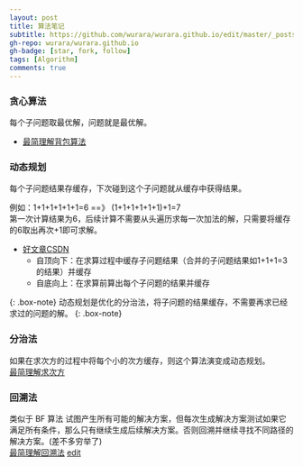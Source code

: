 ```yaml
---
layout: post
title: 算法笔记
subtitle: https://github.com/wurara/wurara.github.io/edit/master/_posts/2022-12-30-Algorithm.md
gh-repo: wurara/wurara.github.io
gh-badge: [star, fork, follow]
tags: [Algorithm]
comments: true
---
```


### 贪心算法  
  每个子问题取最优解，问题就是最优解。
  - [最简理解背包算法](https://github.com/trekhleb/javascript-algorithms/tree/master/src/algorithms/sets/knapsack-problem)
  
### 动态规划  
  每个子问题结果存缓存，下次碰到这个子问题就从缓存中获得结果。 
  
  例如：1+1+1+1+1+1=6 ==》 (1+1+1+1+1+1)+1=7  
  第一次计算结果为6，后续计算不需要从头遍历求每一次加法的解，只需要将缓存的6取出再次+1即可求解。
  
  - [好文章CSDN](https://blog.csdn.net/u013309870/article/details/75193592)
    - 自顶向下：在求算过程中缓存子问题结果（合并的子问题结果如1+1+1=3的结果）并缓存
    - 自底向上：在求算前算出每个子问题的结果并缓存
 
{: .box-note} 
动态规划是优化的分治法，将子问题的结果缓存，不需要再求已经求过的问题的解。
{: .box-note} 
 
### 分治法  
  如果在求次方的过程中将每个小的次方缓存，则这个算法演变成动态规划。  
  [最简理解求次方](https://github.com/trekhleb/javascript-algorithms/tree/master/src/algorithms/math/fast-powering)
### 回溯法  
类似于 BF 算法 试图产生所有可能的解决方案，但每次生成解决方案测试如果它满足所有条件，那么只有继续生成后续解决方案。否则回溯并继续寻找不同路径的解决方案。(差不多穷举了)  
[最简理解回溯法](https://github.com/trekhleb/javascript-algorithms/tree/master/src/algorithms/sets/combination-sum)
  [edit](https://github.com/wurara/wurara.github.io/edit/master/_posts/2022-12-30-Algorithm.md)
